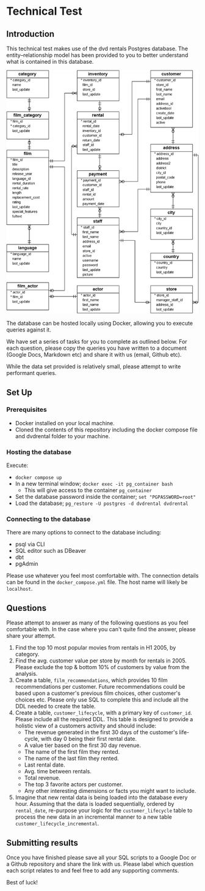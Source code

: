 # Technical Test

## Introduction

This technical test makes use of the dvd rentals Postgres database. The entity–relationship model has been provided to you to better understand what is contained in this database.

![ER Model](dvd-rental-db-diagram.png)

The database can be hosted locally using Docker, allowing you to execute queries against it.

We have set a series of tasks for you to complete as outlined below. For each question, please copy the queries you have written to a document (Google Docs, Markdown etc) and share it with us (email, Github etc).

While the data set provided is relatively small, please attempt to write performant queries.

## Set Up

### Prerequisites

- Docker installed on your local machine.
- Cloned the contents of this repository including the docker compose file and dvdrental folder to your machine.

### Hosting the database

Execute:

- `docker compose up`
- In a new terminal window; `docker exec -it pg_container bash`
  - This will give access to the container `pg_container`
- Set the database password inside the container; `set "PGPASSWORD=root"`
- Load the database; `pg_restore -U postgres -d dvdrental dvdrental`

### Connecting to the database

There are many options to connect to the database including:

- psql via CLI
- SQL editor such as DBeaver
- dbt
- pgAdmin

Please use whatever you feel most comfortable with. The connection details can be found in the `docker_compose.yml` file. The host name will likely be `localhost`.

## Questions

 Please attempt to answer as many of the following questions as you feel comfortable with. In the case where you can't quite find the answer, please share your attempt.

1. Find the top 10 most popular movies from rentals in H1 2005, by category.
2. Find the avg. customer value per store by month for rentals in 2005. Please exclude the top & bottom 10% of customers by value from the analysis.
3. Create a table, `film_recommendations`, which provides 10 film recommendations per customer. Future recommendations could be based upon a customer's previous film choices, other customer's choices etc. Please only use SQL to complete this and include all the DDL needed to create the table.
4. Create a table, `customer_lifecycle`, with a primary key of `customer_id`. Please include all the required DDL. This table is designed to provide a holistic view of a customers activity and should include:
    - The revenue generated in the first 30 days of the customer's life-cycle, with day 0 being their first rental date.
    - A value tier based on the first 30 day revenue.
    - The name of the first film they rented.
    - The name of the last film they rented.
    - Last rental date.
    - Avg. time between rentals.
    - Total revenue.
    - The top 3 favorite actors per customer.
    - Any other interesting dimensions or facts you might want to include.
5. Imagine that new rental data is being loaded into the database every hour. Assuming that the data is loaded sequentially, ordered by `rental_date`, re-purpose your logic for the `customer_lifecycle` table to process the new data in an incremental manner to a new table `customer_lifecycle_incremental`.

## Submitting results

Once you have finished please save all your SQL scripts to a Google Doc or a Github repository and share the link with us. Please label which question each script relates to and feel free to add any supporting comments.

Best of luck!
